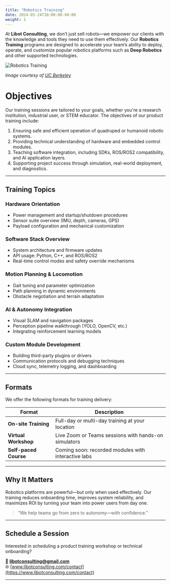 ```yaml
---
title: "Robotics Training"
date: 2024-05-24T10:00:00-04:00
weight: 1
---
```


At **Libot Consulting**, we don’t just sell robots—we empower our clients with the knowledge and tools they need to use them effectively. Our **Robotics Training** programs are designed to accelerate your team’s ability to deploy, operate, and customize popular robotics platforms such as **Deep Robotics** and other supported technologies.

![Robotics Training](https://vcresearch.berkeley.edu/sites/default/files/inline-images/Zhang750.jpg)

*Image courtesy of [UC Berkeley](https://vcresearch.berkeley.edu/news/berkeley-startup-train-robots-puppets)*


# Objectives

Our training sessions are tailored to your goals, whether you're a research institution, industrial user, or STEM educator. The objectives of our product training include:

1. Ensuring safe and efficient operation of quadruped or humanoid robotic systems.
2. Providing technical understanding of hardware and embedded control modules.
3. Teaching software integration, including SDKs, ROS/ROS2 compatibility, and AI application layers.
4. Supporting project success through simulation, real-world deployment, and diagnostics.

---

## Training Topics

### Hardware Orientation

- Power management and startup/shutdown procedures  
- Sensor suite overview (IMU, depth, cameras, GPS)  
- Payload configuration and mechanical customization  

### Software Stack Overview

- System architecture and firmware updates  
- API usage: Python, C++, and ROS/ROS2  
- Real-time control modes and safety override mechanisms  

### Motion Planning & Locomotion

- Gait tuning and parameter optimization  
- Path planning in dynamic environments  
- Obstacle negotiation and terrain adaptation  

### AI & Autonomy Integration

- Visual SLAM and navigation packages  
- Perception pipeline walkthrough (YOLO, OpenCV, etc.)  
- Integrating reinforcement learning models  

### Custom Module Development

- Building third-party plugins or drivers  
- Communication protocols and debugging techniques  
- Cloud sync, telemetry logging, and dashboarding  

---

## Formats

We offer the following formats for training delivery:

| Format               | Description                                             |
|----------------------|---------------------------------------------------------|
| **On-site Training** | Full-day or multi-day training at your location         |
| **Virtual Workshop** | Live Zoom or Teams sessions with hands-on simulators    |
| **Self-paced Course**| Coming soon: recorded modules with interactive labs     |

---

## Why It Matters

Robotics platforms are powerful—but only when used effectively. Our training reduces onboarding time, improves system reliability, and maximizes ROI by turning your team into power users from day one.

> “We help teams go from zero to autonomy—with confidence.”

---

## Schedule a Session

Interested in scheduling a product training workshop or technical onboarding?

📧 **libotconsulting@gmail.com**  
🌐 [www.libotconsulting.com/contact](https://www.libotconsulting.com/contact)

---

<!-- Optional: Testimonial or Case Study -->
<!--
## Training Success Story

We recently conducted a 2-day onsite training for a research group at [University Name], enabling their students to implement a ROS-based control loop and deploy real-time path tracking on a quadruped platform.

> “Libot’s technical depth and practical guidance made the whole process incredibly smooth.”
-->
